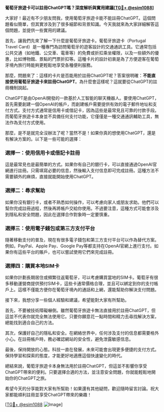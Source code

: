 **葡萄牙旅遊卡可以註冊ChatGPT嗎？深度解析與實用建議[[TG💪+ @esim1088](https://t.me/s/esim1088)]**

大家好！最近有不少朋友問我，使用葡萄牙旅遊卡能不能註冊ChatGPT。這個問題看似簡單，但其實涉及到了很多細節和背景知識。今天我就來為大家詳細解答這個問題，並提供一些實用的建議。

首先，讓我們先來了解一下什麼是葡萄牙旅遊卡。葡萄牙旅遊卡（Portugal Travel Card）是一種專門為訪問葡萄牙的遊客設計的交通通訊工具。它通常包括公共交通（如地鐵、公交車、電車等）的免費或折扣乘坐權限，以及一些額外的優惠，比如博物館、景點的門票折扣等。這種卡片的設計初衷是為了方便遊客在葡萄牙境內旅行時能夠更輕鬆地享受各種便利服務。

那麼，問題來了：這樣的卡片是否能用於註冊ChatGPT呢？答案很明確：**不能直接使用葡萄牙旅遊卡來註冊ChatGPT**。為什麼會這樣呢？這就要從ChatGPT的註冊機制說起。

ChatGPT是由OpenAI開發的一款基於人工智能的聊天機器人。要使用ChatGPT，首先需要創建一個OpenAI的帳戶，而創建帳戶需要提供有效的電子郵件地址和支付方式。支付方式通常是信用卡或借記卡，因為這些是最常見且可靠的付款手段。而葡萄牙旅遊卡本身並不具備任何支付功能，它僅僅是一種交通通訊輔助工具，無法作為支付方式使用。

那麼，是不是就完全沒辦法了呢？當然不是！如果你真的想使用ChatGPT，還是有解決方案的。以下是一些可能的選擇：

### **選擇一：使用信用卡或借記卡註冊**
這是最常見也是最簡單的方式。如果你有自己的銀行卡，可以直接通過OpenAI官網進行註冊。只需填寫必要的信息，然後輸入支付信息即可完成註冊。這種方法不需要額外的麻煩，直接就能開始使用ChatGPT。

### **選擇二：尋求幫助**
如果你沒有銀行卡，或者不熟悉如何操作，可以考慮向家人或朋友求助。他們可以幫你完成註冊過程，然後再將帳戶交給你使用。不過要注意，這種方式可能會涉及到隱私和安全問題，因此在選擇合作對象時一定要慎重。

### **選擇三：使用電子錢包或第三方支付平台**
隨著移動支付的普及，現在有很多電子錢包和第三方支付平台可以作為替代方案。例如，PayPal、Apple Pay、Google Pay等都支持在OpenAI官網上進行支付。如果你有這些平台的賬戶，也可以嘗試使用它們來完成註冊。

### **選擇四：購買本地SIM卡**
如果你計劃長期居住或頻繁往返葡萄牙，可以考慮購買當地的SIM卡。葡萄牙有很多移動運營商提供預付SIM卡，這些卡通常價格合理，並且可以綁定到你的支付帳戶上。這樣不僅能方便你在葡萄牙境內的通話和上網，還能幫助你解決支付問題。

接下來，我想分享一些個人經驗和建議，希望能對大家有所幫助。

首先，不要被技術障礙嚇倒。雖然葡萄牙旅遊卡無法直接用於註冊ChatGPT，但這並不代表你就完全無法使用它。只要你願意花一點時間和精力去尋找解決方案，總能找到適合自己的方法。

其次，保護好自己的隱私和安全。在網絡世界中，任何涉及支付的信息都需要格外小心。在註冊帳戶時，務必確認網站的安全性，避免泄露敏感信息。

最後，保持開放的心態。科技一直在發展，未來可能會出現更多便捷的支付方式。保持學習和探索的態度，才能更好地適應這個快速變化的時代。

總結來說，葡萄牙旅遊卡本身無法用於註冊ChatGPT，但這並不影響你享受ChatGPT帶來的便利。只要選擇合適的方法，並注意安全問題，你就能輕鬆地開始你的ChatGPT之旅。

希望今天的分享能對大家有所幫助！如果還有其他疑問，歡迎隨時留言討論。祝大家都能順利註冊並享受ChatGPT帶來的樂趣！

[[TG💪+ @esim1088](https://t.me/s/esim1088) ![Image](https://i.postimg.cc/4NQfJmqS/Snipaste-2025-05-13-00-14-12.png)]